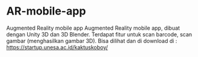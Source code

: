 # AR-mobile-app
Augmented Reality mobile app
Augmented Reality mobile app, dibuat dengan Unity 3D dan 3D Blender.  Terdapat fitur untuk scan barcode, scan gambar (menghasilkan gambar 3D). Bisa dilihat dan di download di : https://startup.unesa.ac.id/kaktuskoboy/
